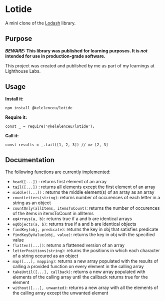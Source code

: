 # Lotide

A mini clone of the [Lodash](https://lodash.com) library.

## Purpose

**_BEWARE:_ This library was published for learning purposes. It is _not_ intended for use in production-grade software.**

This project was created and published by me as part of my learnings at Lighthouse Labs. 

## Usage

**Install it:**

`npm install @kelelenceu/lotide`

**Require it:**

`const _ = require('@kelelenceu/lotide');`

**Call it:**

`const results = _.tail([1, 2, 3]) // => [2, 3]`

## Documentation

The following functions are currently implemented:

* `head([...])` : returns first element of an array
* `tail([...])` : returns all elements except the first element of an array
* `middle([...])` : returns the middle element(s) of an array as an array
* `countLetters(string)`: returns number of occurences of each letter in a string as an object
* `countOnly(allItems, itemsToCount)`: returns the number of occurences of the items in itemsToCount in allItems
* `eqArrays(a, b)`: returns true if a and b are identical arrays
* `eqObjects(a, b)`: returns true if a and b are identical objects
* `findKey(obj, predicate)`: returns the key in obj that satisfies predicate
* `findKeyByValue(obj, value)`: returns the key in obj with the specified value
* `flatten([...])`: returns a flattened version of an array
* `letterPositions(string)`: returns the positions in which each character of a string occured as an object
* `map([...], mapping)`: returns a new array populated with the results of calling a provided function on every element in the calling array
* `takeUntil([...], callback)`: returns a new array populated with elements of the calling array until the callback returns true for the element
* `without([...], unwanted)`: returns a new array with all the elements of the calling array except the unwanted element